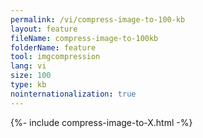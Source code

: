 ```yaml
---
permalink: /vi/compress-image-to-100-kb
layout: feature
fileName: compress-image-to-100kb
folderName: feature
tool: imgcompression
lang: vi
size: 100
type: kb
nointernationalization: true
---
```

{%- include compress-image-to-X.html -%}
      